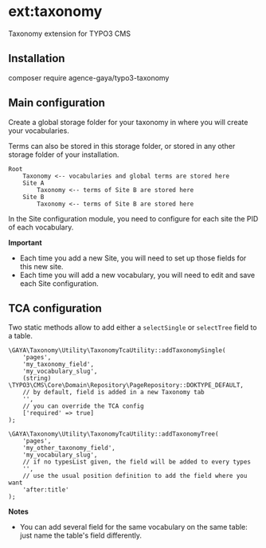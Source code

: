 # ext:taxonomy

Taxonomy extension for TYPO3 CMS

## Installation

composer require agence-gaya/typo3-taxonomy

## Main configuration

Create a global storage folder for your taxonomy in where you will create your vocabularies.

Terms can also be stored in this storage folder, or stored in any other storage folder of your installation.

```
Root
    Taxonomy <-- vocabularies and global terms are stored here
    Site A
        Taxonomy <-- terms of Site B are stored here
    Site B
        Taxonomy <-- terms of Site B are stored here
```

In the Site configuration module, you need to configure for each site the PID of each vocabulary.

**Important**

- Each time you add a new Site, you will need to set up those fields for this new site.
- Each time you will add a new vocabulary, you will need to edit and save each Site configuration.

## TCA configuration

Two static methods allow to add either a `selectSingle` or `selectTree` field to a table.

    \GAYA\Taxonomy\Utility\TaxonomyTcaUtility::addTaxonomySingle(
        'pages',
        'my_taxonomy_field',
        'my_vocabulary_slug',
        (string) \TYPO3\CMS\Core\Domain\Repository\PageRepository::DOKTYPE_DEFAULT,
        // by default, field is added in a new Taxonomy tab
        '',
        // you can override the TCA config
        ['required' => true]
    );

    \GAYA\Taxonomy\Utility\TaxonomyTcaUtility::addTaxonomyTree(
        'pages',
        'my_other_taxonomy_field',
        'my_vocabulary_slug',
        // if no typesList given, the field will be added to every types
        '',
        // use the usual position definition to add the field where you want
        'after:title'
    );

**Notes**

- You can add several field for the same vocabulary on the same table: just name the table's field differently.
